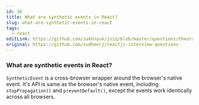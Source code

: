 ```yaml
---
id: 16
title: What are synthetic events in React?
slug: what-are-synthetic-events-in-react
tags:
  - react
editLink: https://github.com/sakhnyuk/jsiq/blob/master/questions/theory/react/16.md
original: https://github.com/sudheerj/reactjs-interview-questions
---
```


### What are synthetic events in React?

`SyntheticEvent` is a cross-browser wrapper around the browser's native event. It's API is same as the browser's native event, including `stopPropagation()` and `preventDefault()`, except the events work identically across all browsers.
